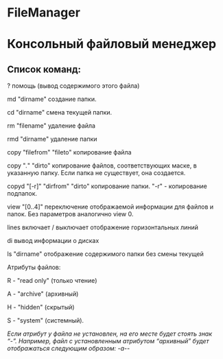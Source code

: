 # FileManager
# Консольный файловый менеджер 
## Список команд:
? 				помощь (вывод содержимого этого файла)

md "dirname"			создание папки. 

cd "dirname"  			смена текущей папки.

rm "filename"			удаление файла

rmd "dirname"			удаление папки

copy "filefrom" "fileto"    	копирование файла

copy "*.*" "dirto"	    	копирование файлов, соответствующих маске, в указанную папку. Если папка не существует, она создается.
		
copyd "[-r]" "dirfrom" "dirto"  копирование папки. "-r" - копирование подпапок.

view "[0..4]"			переключение отображаемой информации для файлов и папок. Без параметров аналогично view 0.
				
lines				включает / выключает отображение горизонтальных линий

di				вывод информации о дисках

ls "dirname"			отображение содержимого папки без смены текущей


Атрибуты файлов:

R - "read only" (только чтение)

A - "archive" (архивный)

H - "hidden" (скрытый) 

S - "system" (системный).


_Если атрибут у файла не установлен, на его месте будет стоять знак “-”. Например, 
файл с установленным атрибутом “архивный” будет отображаться следующим образом:
-a--_
